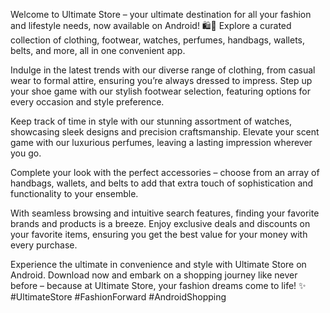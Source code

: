 Welcome to Ultimate Store – your ultimate destination for all your fashion and lifestyle needs, now available on Android! 🛍️📲 Explore a curated collection of clothing, footwear, watches, perfumes, handbags, wallets, belts, and more, all in one convenient app.

Indulge in the latest trends with our diverse range of clothing, from casual wear to formal attire, ensuring you’re always dressed to impress. Step up your shoe game with our stylish footwear selection, featuring options for every occasion and style preference.

Keep track of time in style with our stunning assortment of watches, showcasing sleek designs and precision craftsmanship. Elevate your scent game with our luxurious perfumes, leaving a lasting impression wherever you go.

Complete your look with the perfect accessories – choose from an array of handbags, wallets, and belts to add that extra touch of sophistication and functionality to your ensemble.

With seamless browsing and intuitive search features, finding your favorite brands and products is a breeze. Enjoy exclusive deals and discounts on your favorite items, ensuring you get the best value for your money with every purchase.

Experience the ultimate in convenience and style with Ultimate Store on Android. Download now and embark on a shopping journey like never before – because at Ultimate Store, your fashion dreams come to life! ✨ #UltimateStore #FashionForward #AndroidShopping
